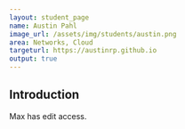 ```yaml
---
layout: student_page
name: Austin Pahl
image_url: /assets/img/students/austin.png
area: Networks, Cloud
targeturl: https://austinrp.github.io
output: true
---
```


## Introduction

Max has edit access.
